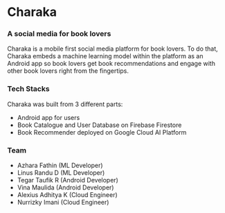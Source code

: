 # Charaka
### A social media for book lovers
Charaka is a mobile first social media platform for book lovers. To do that, Charaka embeds a machine learning model within the platform as an Android app so book
lovers get book recommendations and engage with other book lovers right from the fingertips.

### Tech Stacks
Charaka was built from 3 different parts:
* Android app for users
* Book Catalogue and User Database on Firebase Firestore
* Book Recommender deployed on Google Cloud AI Platform

### Team
* Azhara Fathin (ML Developer)
* Linus Randu D (ML Developer)
* Tegar Taufik R (Android Developer)
* Vina Maulida (Android Developer)
* Alexius Adhitya K (Cloud Engineer)
* Nurrizky Imani (Cloud Engineer)
